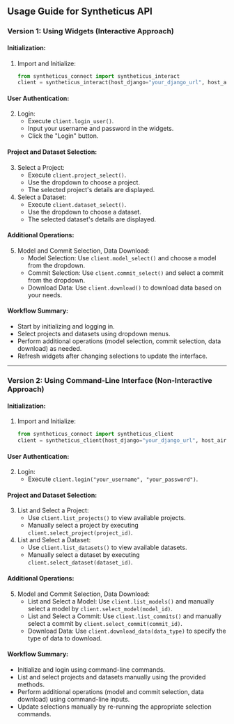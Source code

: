 ## Usage Guide for Syntheticus API

### Version 1: Using Widgets (Interactive Approach)

#### Initialization:
1. Import and Initialize:
    ```python
    from syntheticus_connect import syntheticus_interact
    client = syntheticus_interact(host_django="your_django_url", host_airflow="your_airflow_url")
    ```

#### User Authentication:
2. Login:
    - Execute `client.login_user()`.
    - Input your username and password in the widgets.
    - Click the "Login" button.

#### Project and Dataset Selection:
3. Select a Project:
    - Execute `client.project_select()`.
    - Use the dropdown to choose a project.
    - The selected project's details are displayed.
4. Select a Dataset:
    - Execute `client.dataset_select()`.
    - Use the dropdown to choose a dataset.
    - The selected dataset's details are displayed.

#### Additional Operations:
5. Model and Commit Selection, Data Download:
    - Model Selection: Use `client.model_select()` and choose a model from the dropdown.
    - Commit Selection: Use `client.commit_select()` and select a commit from the dropdown.
    - Download Data: Use `client.download()` to download data based on your needs.

#### Workflow Summary:
- Start by initializing and logging in.
- Select projects and datasets using dropdown menus.
- Perform additional operations (model selection, commit selection, data download) as needed.
- Refresh widgets after changing selections to update the interface.

---

### Version 2: Using Command-Line Interface (Non-Interactive Approach)

#### Initialization:
1. Import and Initialize:
    ```python
    from syntheticus_connect import syntheticus_client
    client = syntheticus_client(host_django="your_django_url", host_airflow="your_airflow_url")
    ```

#### User Authentication:
2. Login:
    - Execute `client.login("your_username", "your_password")`.

#### Project and Dataset Selection:
3. List and Select a Project:
    - Use `client.list_projects()` to view available projects.
    - Manually select a project by executing `client.select_project(project_id)`.
4. List and Select a Dataset:
    - Use `client.list_datasets()` to view available datasets.
    - Manually select a dataset by executing `client.select_dataset(dataset_id)`.

#### Additional Operations:
5. Model and Commit Selection, Data Download:
    - List and Select a Model: Use `client.list_models()` and manually select a model by `client.select_model(model_id)`.
    - List and Select a Commit: Use `client.list_commits()` and manually select a commit by `client.select_commit(commit_id)`.
    - Download Data: Use `client.download_data(data_type)` to specify the type of data to download.

#### Workflow Summary:
- Initialize and login using command-line commands.
- List and select projects and datasets manually using the provided methods.
- Perform additional operations (model and commit selection, data download) using command-line inputs.
- Update selections manually by re-running the appropriate selection commands.
